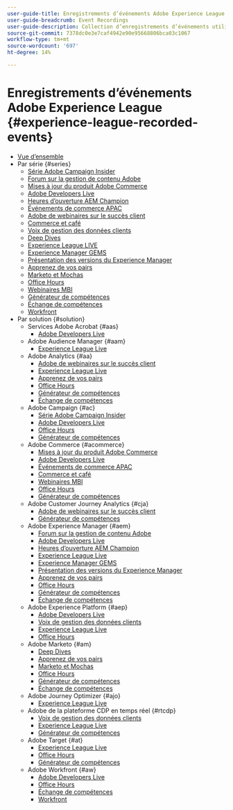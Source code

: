 ```yaml
---
user-guide-title: Enregistrements d’événements Adobe Experience League
user-guide-breadcrumb: Event Recordings
user-guide-description: Collection d’enregistrements d’événements utilisée pour utiliser les produits Enterprise d’Adobe
source-git-commit: 7378dc0e3e7caf4942e90e95668806bca03c1067
workflow-type: tm+mt
source-wordcount: '697'
ht-degree: 14%

---
```



# Enregistrements d’événements Adobe Experience League {#experience-league-recorded-events}

+ [Vue d’ensemble](overview.md)
+ Par série {#series}
   + [Série Adobe Campaign Insider](https://experienceleague.adobe.com/docs/events/adobe-campaign-insider-recordings/overview.html)
   + [Forum sur la gestion de contenu Adobe](https://experienceleague.adobe.com/docs/events/adobe-content-management-forum-recordings/overview.html)
   + [Mises à jour du produit Adobe Commerce](https://experienceleague.adobe.com/docs/events/adobe-commerce-product-update-recordings/overview.html)
   + [Adobe Developers Live](https://experienceleague.adobe.com/docs/events/adobe-developers-live-recordings/overview.html)
   + [Heures d’ouverture AEM Champion](https://experienceleague.adobe.com/docs/events/aem-champion-office-hours/overview.html)
   + [Événements de commerce APAC](https://experienceleague.adobe.com/docs/events/apac-commerce-recordings/overview.html)
   + [Adobe de webinaires sur le succès client](https://experienceleague.adobe.com/docs/events/adobe-customer-success-webinar-recordings/overview.html)
   + [Commerce et café](https://experienceleague.adobe.com/docs/events/commerce-and-coffee-recordings/overview.html)
   + [Voix de gestion des données clients](https://experienceleague.adobe.com/docs/events/customer-data-management-voices-recordings/overview.html?lang=fr)
   + [Deep Dives](https://experienceleague.adobe.com/docs/events/deep-dives-recordings/overview.html)
   + [Experience League LIVE](https://experienceleague.adobe.com/docs/events/experience-league-live-recordings/overview.html)
   + [Experience Manager GEMS](https://experienceleague.adobe.com/docs/events/experience-manager-gems-recordings/overview.html)
   + [Présentation des versions du Experience Manager](https://experienceleague.adobe.com/docs/events/aemcs-release-update-recordings/overview.html?lang=fr)
   + [Apprenez de vos pairs](https://experienceleague.adobe.com/docs/events/learn-from-your-peers-recordings/overview.html)
   + [Marketo et Mochas](https://experienceleague.adobe.com/docs/events/marketo-and-mochas-recordings/overview.html)
   + [Office Hours](https://experienceleague.adobe.com/docs/events/office-hours/overview.html)
   + [Webinaires MBI](https://experienceleague.adobe.com/docs/events/mbi-webinars-recordings/overview.html)
   + [Générateur de compétences](https://experienceleague.adobe.com/docs/events/skill-builder-recordings/overview.html)
   + [Échange de compétences](https://experienceleague.adobe.com/docs/events/the-skill-exchange-recordings/overview.html)
   + [Workfront](https://experienceleague.adobe.com/docs/events/workfront-recordings/overview.html)
+ Par solution {#solution}
   + Services Adobe Acrobat {#aas}
      + [Adobe Developers Live](https://experienceleague.adobe.com/docs/events/adobe-developers-live-recordings/overview.html)
   + Adobe Audience Manager {#aam}
      + [Experience League Live](https://experienceleague.adobe.com/docs/events/experience-league-live-recordings/overview.html)
   + Adobe Analytics {#aa}
      + [Adobe de webinaires sur le succès client](https://experienceleague.adobe.com/docs/events/adobe-customer-success-webinar-recordings/overview.html)
      + [Experience League Live](https://experienceleague.adobe.com/docs/events/experience-league-live-recordings/overview.html)
      + [Apprenez de vos pairs](https://experienceleague.adobe.com/docs/events/learn-from-your-peers-recordings/overview.html)
      + [Office Hours](https://experienceleague.adobe.com/docs/events/office-hours/overview.html)
      + [Générateur de compétences](https://experienceleague.adobe.com/docs/events/skill-builder-recordings/overview.html)
      + [Échange de compétences](https://experienceleague.adobe.com/docs/events/the-skill-exchange-recordings/overview.html)
   + Adobe Campaign {#ac}
      + [Série Adobe Campaign Insider](https://experienceleague.adobe.com/docs/events/adobe-campaign-insider-recordings/overview.html)
      + [Adobe Developers Live](https://experienceleague.adobe.com/docs/events/adobe-developers-live-recordings/overview.html)
      + [Office Hours](https://experienceleague.adobe.com/docs/events/office-hours/overview.html)
      + [Générateur de compétences](https://experienceleague.adobe.com/docs/events/skill-builder-recordings/overview.html)
   + Adobe Commerce {#acommerce}
      + [Mises à jour du produit Adobe Commerce](https://experienceleague.adobe.com/docs/events/adobe-commerce-product-update-recordings/overview.html)
      + [Adobe Developers Live](https://experienceleague.adobe.com/docs/events/adobe-developers-live-recordings/overview.html)
      + [Événements de commerce APAC](https://experienceleague.adobe.com/docs/events/apac-commerce-recordings/overview.html)
      + [Commerce et café](https://experienceleague.adobe.com/docs/events/commerce-and-coffee-recordings/overview.html)
      + [Webinaires MBI](https://experienceleague.adobe.com/docs/events/mbi-webinars-recordings/overview.html)
      + [Office Hours](https://experienceleague.adobe.com/docs/events/office-hours/overview.html)
      + [Générateur de compétences](https://experienceleague.adobe.com/docs/events/skill-builder-recordings/overview.html)
   + Adobe Customer Journey Analytics {#cja}
      + [Adobe de webinaires sur le succès client](https://experienceleague.adobe.com/docs/events/adobe-customer-success-webinar-recordings/overview.html)
      + [Générateur de compétences](https://experienceleague.adobe.com/docs/events/skill-builder-recordings/overview.html)
   + Adobe Experience Manager   {#aem}
      + [Forum sur la gestion de contenu Adobe](https://experienceleague.adobe.com/docs/events/adobe-content-management-forum-recordings/overview.html)
      + [Adobe Developers Live](https://experienceleague.adobe.com/docs/events/adobe-developers-live-recordings/overview.html)
      + [Heures d’ouverture AEM Champion](https://experienceleague.adobe.com/docs/events/aem-champion-office-hours/overview.html)
      + [Experience League Live](https://experienceleague.adobe.com/docs/events/experience-league-live-recordings/overview.html)
      + [Experience Manager GEMS](https://experienceleague.adobe.com/docs/events/experience-manager-gems-recordings/overview.html)
      + [Présentation des versions du Experience Manager](https://experienceleague.adobe.com/docs/events/aemcs-release-update-recordings/overview.html?lang=fr)
      + [Apprenez de vos pairs](https://experienceleague.adobe.com/docs/events/learn-from-your-peers-recordings/overview.html)
      + [Office Hours](https://experienceleague.adobe.com/docs/events/office-hours/overview.html)
      + [Générateur de compétences](https://experienceleague.adobe.com/docs/events/skill-builder-recordings/overview.html)
      + [Échange de compétences](https://experienceleague.adobe.com/docs/events/the-skill-exchange-recordings/overview.html)
   + Adobe Experience Platform {#aep}
      + [Adobe Developers Live](https://experienceleague.adobe.com/docs/events/adobe-developers-live-recordings/overview.html)
      + [Voix de gestion des données clients](https://experienceleague.adobe.com/docs/events/customer-data-management-voices-recordings/overview.html?lang=fr)
      + [Experience League Live](https://experienceleague.adobe.com/docs/events/experience-league-live-recordings/overview.html)
      + [Office Hours](https://experienceleague.adobe.com/docs/events/office-hours/overview.html)
   + Adobe Marketo {#am}
      + [Deep Dives](https://experienceleague.adobe.com/docs/events/deep-dives-recordings/overview.html)
      + [Apprenez de vos pairs](https://experienceleague.adobe.com/docs/events/learn-from-your-peers-recordings/overview.html)
      + [Marketo et Mochas](https://experienceleague.adobe.com/docs/events/marketo-and-mochas-recordings/overview.html)
      + [Office Hours](https://experienceleague.adobe.com/docs/events/office-hours/overview.html)
      + [Générateur de compétences](https://experienceleague.adobe.com/docs/events/skill-builder-recordings/overview.html)
      + [Échange de compétences](https://experienceleague.adobe.com/docs/events/the-skill-exchange-recordings/overview.html)
   + Adobe Journey Optimizer {#ajo}
      + [Experience League Live](https://experienceleague.adobe.com/docs/events/experience-league-live-recordings/overview.html)
   + Adobe de la plateforme CDP en temps réel {#rtcdp}
      + [Voix de gestion des données clients](https://experienceleague.adobe.com/docs/events/customer-data-management-voices-recordings/overview.html?lang=fr)
      + [Experience League Live](https://experienceleague.adobe.com/docs/events/experience-league-live-recordings/overview.html)
      + [Générateur de compétences](https://experienceleague.adobe.com/docs/events/skill-builder-recordings/overview.html)
   + Adobe Target {#at}
      + [Experience League Live](https://experienceleague.adobe.com/docs/events/experience-league-live-recordings/overview.html)
      + [Office Hours](https://experienceleague.adobe.com/docs/events/office-hours/overview.html)
      + [Générateur de compétences](https://experienceleague.adobe.com/docs/events/skill-builder-recordings/overview.html)
   + Adobe Workfront {#aw}
      + [Adobe Developers Live](https://experienceleague.adobe.com/docs/events/adobe-developers-live-recordings/overview.html)
      + [Office Hours](https://experienceleague.adobe.com/docs/events/office-hours/overview.html)
      + [Échange de compétences](https://experienceleague.adobe.com/docs/events/the-skill-exchange-recordings/overview.html)
      + [Workfront](https://experienceleague.adobe.com/docs/events/workfront-recordings/overview.html)
